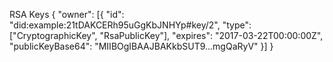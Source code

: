 RSA Keys { "owner": [{ "id": "did:example:21tDAKCERh95uGgKbJNHYp#key/2", "type": ["CryptographicKey", "RsaPublicKey"], "expires": "2017-03-22T00:00:00Z", "publicKeyBase64": "MIIBOgIBAAJBAKkbSUT9...mgQaRyV" }] }
